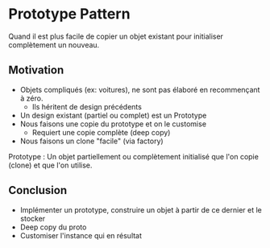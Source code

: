 # Prototype Pattern

Quand il est plus facile de copier un objet existant pour initialiser complètement un nouveau.

## Motivation

- Objets compliqués (ex: voitures), ne sont pas élaboré en recommençant à zéro.
  - Ils héritent de design précédents
- Un design existant (partiel ou complet) est un Prototype
- Nous faisons une copie du prototype et on le customise
  - Requiert une copie complète (deep copy)
- Nous faisons un clone "facile" (via factory)

Prototype : Un objet partiellement ou complètement initialisé que l'on copie (clone) et que l'on utilise. 

## Conclusion

- Implémenter un prototype, construire un objet à partir de ce dernier et le stocker
- Deep copy du proto
- Customiser l'instance qui en résultat


